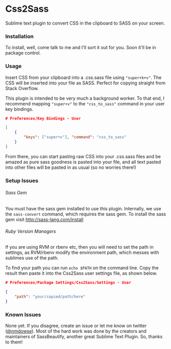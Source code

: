 Css2Sass
========

Sublime text plugin to convert CSS in the clipboard to SASS on your screen.

### Installation

To install, well, come talk to me and I'll sort it out for you. Soon it'll be in package control.

### Usage

Insert CSS from your clipboard into a .css.sass file using `"super+k+v"`. The CSS will be inserted into your file as SASS. Perfect for copying straight from Stack Overflow.

This plugin is intended to be very much a background worker. To that end, I recommend mapping `"super+v"` to the `"css_to_sass"` command in your user key bindings. 

```json
# Preferences/Key Bindings - User

[
    {
        "keys": ["super+v"], "command": "css_to_sass"
    }
]
```

From there, you can start pasting raw CSS into your .css.sass files and be amazed as pure sass goodness is pasted into your file, and all text pasted into other files will be pasted in as usual (so no worries there!)

### Setup Issues

###### Sass Gem

You must have the sass gem installed to use this plugin. Internally, we use the `sass-convert` command, which requires the sass gem. To install the sass gem visit http://sass-lang.com/install

###### Ruby Version Managers

If you are using RVM or rbenv etc, then you will need to set the path in settings, as RVM/rbenv modify the environment path, which messes with sublimes use of the path.

To find your path you can run `echo $PATH` on the command line. Copy the result then paste it into the Css2Sass user settings file, as shown below.

```json
# Preferences/Package Settings/Css2Sass/Settings - User

{
    "path": "your/copied/path/here"
}
```

### Known Issues

None yet. If you disagree, create an issue or let me know on twitter ([@nmdowse](http://www.twitter.com/nmdowse "Nick Dowse twitter")). Most of the hard work was done by the creators and maintainers of SassBeautify, another great Sublime Text Plugin. So, thanks to them!
